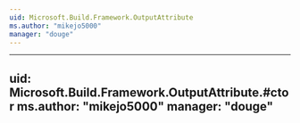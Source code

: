 ```yaml
---
uid: Microsoft.Build.Framework.OutputAttribute
ms.author: "mikejo5000"
manager: "douge"
---
```


---
uid: Microsoft.Build.Framework.OutputAttribute.#ctor
ms.author: "mikejo5000"
manager: "douge"
---
